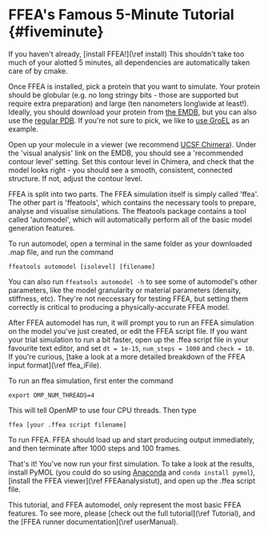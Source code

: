 FFEA's Famous 5-Minute Tutorial {#fiveminute}
=========================

If you haven't already, [install FFEA!](\ref install) This shouldn't take too much of your alotted 5 minutes, all dependencies are automatically taken care of by cmake.

Once FFEA is installed, pick a protein that you want to simulate. Your protein should be globular (e.g. no long stringy bits - those are supported but require extra preparation) and large (ten nanometers long\wide at least!). Ideally, you should download your protein from [the EMDB](https://www.ebi.ac.uk/pdbe/emdb/), but you can also use the [regular PDB](http://www.rcsb.org/pdb/home/home.do). If you're not sure to pick, we like to [use GroEL](http://www.ebi.ac.uk/pdbe/entry/emdb/EMD-5043) as an example.

Open up your molecule in a viewer (we recommend [UCSF Chimera](https://www.cgl.ucsf.edu/chimera/)). Under the 'visual analysis' link on the EMDB, you should see a 'recommended contour level' setting. Set this contour level in Chimera, and check that the model looks right - you should see a smooth, consistent, connected structure. If not, adjust the contour level.

FFEA is split into two parts. The FFEA simulation itself is simply called 'ffea'. The other part is 'ffeatools', which contains the necessary tools to prepare, analyse and visualise simulations. The ffeatools package contains a tool called 'automodel', which will automatically perform all of the basic model generation features.

To run automodel, open a terminal in the same folder as your downloaded .map file, and run the command

```
ffeatools automodel [isolevel] [filename]
```

You can also run `ffeatools automodel -h` to see some of automodel's other parameters, like the model granularity or material parameters (density, stiffness, etc). They're not neccessary for testing FFEA, but setting them correctly is critical to producing a physically-accurate FFEA model.

After FFEA automodel has run, it will prompt you to run an FFEA simulation on the model you've just created, or edit the FFEA script file. If you want your trial simulation to run a bit faster, open up the .ffea script file in your favourite text editor, and set `dt = 1e-15`, `num_steps = 1000` and `check = 10`. If you're curious, [take a look at a more detailed breakdown of the FFEA input format](\ref ffea_iFile).

To run an ffea simulation, first enter the command
```
export OMP_NUM_THREADS=4
```
This will tell OpenMP to use four CPU threads. Then type
```
ffea [your .ffea script filename]
```
To run FFEA. FFEA should load up and start producing output immediately, and then terminate after 1000 steps and 100 frames.

That's it! You've now run your first simulation. To take a look at the results, install PyMOL (you could do so using [Anaconda](https://www.continuum.io/downloads) and `conda install pymol`), [install the FFEA viewer](\ref FFEAanalysistut), and open up the .ffea script file.

This tutorial, and FFEA automodel, only represent the most basic FFEA features. To see more, please [check out the full tutorial](\ref Tutorial), and the [FFEA runner documentation](\ref userManual).

